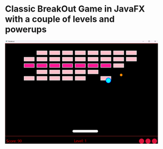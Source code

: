 # Classic BreakOut Game in JavaFX with a couple of levels and powerups 



!["in game image"](https://github.com/Alaa7Hany/BreakOut-JavaFX/blob/main/BreakOut_Screenshot.png)

